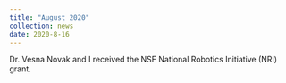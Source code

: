 ```yaml
---
title: "August 2020"
collection: news
date: 2020-8-16
---
```

Dr. Vesna Novak and I received the NSF National Robotics Initiative (NRI) grant.

